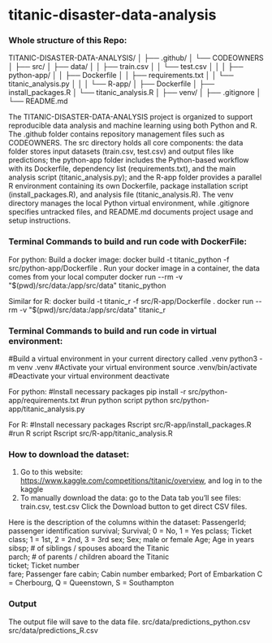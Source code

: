 # titanic-disaster-data-analysis

### Whole structure of this Repo:
TITANIC-DISASTER-DATA-ANALYSIS/
│
├── .github/
│   └── CODEOWNERS
│
├── src/
│   ├── data/
│   │   ├── train.csv
│   │   └── test.csv
│   │
│   ├── python-app/
│   │   ├── Dockerfile
│   │   ├── requirements.txt
│   │   └── titanic_analysis.py
│   │
│   └── R-app/
│       ├── Dockerfile
│       ├── install_packages.R
│       └── titanic_analysis.R
│
├── venv/
│
├── .gitignore
│
└── README.md

The TITANIC-DISASTER-DATA-ANALYSIS project is organized to support reproducible data analysis and machine learning using both Python and R. The .github folder contains repository management files such as CODEOWNERS. The src directory holds all core components: the data folder stores input datasets (train.csv, test.csv) and output files like predictions; the python-app folder includes the Python-based workflow with its Dockerfile, dependency list (requirements.txt), and the main analysis script (titanic_analysis.py); and the R-app folder provides a parallel R environment containing its own Dockerfile, package installation script (install_packages.R), and analysis file (titanic_analysis.R). The venv directory manages the local Python virtual environment, while .gitignore specifies untracked files, and README.md documents project usage and setup instructions.

### Terminal Commands to build and run code with DockerFile:
For python:
Build a docker image: 
docker build -t titanic_python -f src/python-app/Dockerfile .
Run your docker image in a container, the data comes from your local computer
docker run --rm -v "$(pwd)/src/data:/app/src/data" titanic_python

Similar for R:
docker build -t titanic_r -f src/R-app/Dockerfile . 
docker run --rm -v "$(pwd)/src/data:/app/src/data" titanic_r  

### Terminal Commands to build and run code in virtual environment: 
#Build a virtual environment in your current directory called .venv
python3 -m venv .venv
#Activate your virtual environment
source .venv/bin/activate
#Deactivate your virtual environment
deactivate

For python:
#Install necessary packages
pip install -r src/python-app/requirements.txt
#run python script
python src/python-app/titanic_analysis.py

For R:
#Install necessary packages
Rscript src/R-app/install_packages.R
#run R script
Rscript src/R-app/titanic_analysis.R

### How to download the dataset: 
1. Go to this website: https://www.kaggle.com/competitions/titanic/overview, and log in to the kaggle
2. To manually download the data: go to the Data tab you’ll see files: train.csv, test.csv
Click the Download button to get direct CSV files.

Here is the description of the columns within the dataset: 
PassengerId; passenger identification
survival; Survival; 0 = No, 1 = Yes
pclass;	Ticket class; 1 = 1st, 2 = 2nd, 3 = 3rd
sex; Sex; male or female
Age; Age in years	
sibsp;	# of siblings / spouses aboard the Titanic	
parch;	# of parents / children aboard the Titanic	
ticket;	Ticket number	
fare; Passenger fare
cabin; Cabin number	
embarked; Port of Embarkation	C = Cherbourg, Q = Queenstown, S = Southampton

### Output
The output file will save to the data file. 
src/data/predictions_python.csv
src/data/predictions_R.csv
